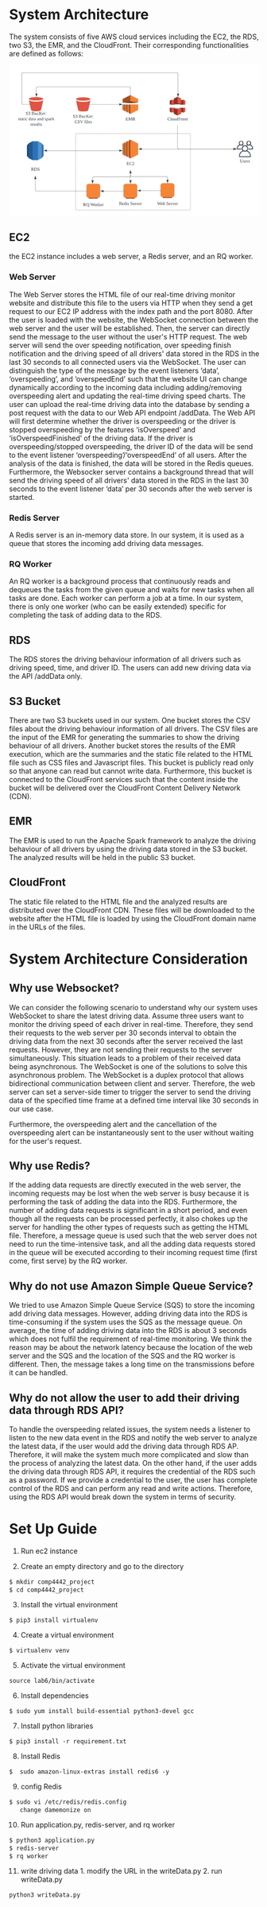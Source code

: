 # System Architecture


The system consists of five AWS cloud services including the EC2, the RDS, two S3, the
EMR, and the CloudFront. Their corresponding functionalities are defined as follows:

![System Architecture](./system_architecture.png)

## EC2
the EC2 instance includes a web server, a Redis server, and an RQ worker.



### Web Server

The Web Server stores the HTML file of our real-time driving monitor
website and distribute this file to the users via HTTP when they send a get request to
our EC2 IP address with the index path and the port 8080. After the user is loaded
with the website, the WebSocket connection between the web server and the user
will be established. Then, the server can directly send the message to the user
without the user's HTTP request. The web server will send the over speeding
notification, over speeding finish notification and the driving speed of all drivers' data
stored in the RDS in the last 30 seconds to all connected users via the WebSocket.
The user can distinguish the type of the message by the event listeners ‘data’,
‘overspeeding’, and ‘overspeedEnd’ such that the website UI can change dynamically
according to the incoming data including adding/removing overspeeding alert and
updating the real-time driving speed charts. The user can upload the real-time driving
data into the database by sending a post request with the data to our Web API
endpoint /addData. The Web API will first determine whether the driver is
overspeeding or the driver is stopped overspeeding by the features ‘isOverspeed’
and ‘isOverspeedFinished’ of the driving data. If the driver is overspeeding/stopped
overspeeding, the driver ID of the data will be send to the event listener
‘overspeeding’/‘overspeedEnd’ of all users. After the analysis of the data is finished,
the data will be stored in the Redis queues. Furthermore, the Websocker server
contains a background thread that will send the driving speed of all drivers' data
stored in the RDS in the last 30 seconds to the event listener ‘data’ per 30 seconds
after the web server is started.

### Redis Server

A Redis server is an in-memory data store. In our system, it is used
as a queue that stores the incoming add driving data messages.

### RQ Worker

An RQ worker is a background process that continuously reads and
dequeues the tasks from the given queue and waits for new tasks when all tasks are
done. Each worker can perform a job at a time. In our system, there is only one
worker (who can be easily extended) specific for completing the task of adding data
to the RDS.

## RDS

The RDS stores the driving behaviour information of all drivers such as driving speed,
time, and driver ID. The users can add new driving data via the API /addData only.

## S3 Bucket

There are two S3 buckets used in our system. One bucket stores the CSV files
about the driving behaviour information of all drivers. The CSV files are the input of the EMR
for generating the summaries to show the driving behaviour of all drivers. Another bucket
stores the results of the EMR execution, which are the summaries and the static file related
to the HTML file such as CSS files and Javascript files. This bucket is publicly read only so
that anyone can read but cannot write data. Furthermore, this bucket is connected to the
CloudFront services such that the content inside the bucket will be delivered over the
CloudFront Content Delivery Network (CDN).

## EMR

The EMR is used to run the Apache Spark framework to analyze the driving behaviour
of all drivers by using the driving data stored in the S3 bucket. The analyzed results will be
held in the public S3 bucket.

## CloudFront

The static file related to the HTML file and the analyzed results are distributed
over the CloudFront CDN. These files will be downloaded to the website after the HTML file
is loaded by using the CloudFront domain name in the URLs of the files.

# System Architecture Consideration

## Why use Websocket?

We can consider the following scenario to understand why our system uses WebSocket to
share the latest driving data. Assume three users want to monitor the driving speed of each
driver in real-time. Therefore, they send their requests to the web server per 30 seconds
interval to obtain the driving data from the next 30 seconds after the server received the last
requests. However, they are not sending their requests to the server simultaneously. This
situation leads to a problem of their received data being asynchronous. The WebSocket is
one of the solutions to solve this asynchronous problem. The WebSocket is a duplex
protocol that allows bidirectional communication between client and server. Therefore, the
web server can set a server-side timer to trigger the server to send the driving data of the
specified time frame at a defined time interval like 30 seconds in our use case.

Furthermore, the overspeeding alert and the cancellation of the overspeeding alert can be
instantaneously sent to the user without waiting for the user's request.

## Why use Redis?

If the adding data requests are directly executed in the web server, the incoming requests
may be lost when the web server is busy because it is performing the task of adding the data
into the RDS. Furthermore, the number of adding data requests is significant in a short
period, and even though all the requests can be processed perfectly, it also chokes up the
server for handling the other types of requests such as getting the HTML file. Therefore, a
message queue is used such that the web server does not need to run the time-intensive
task, and all the adding data requests stored in the queue will be executed according to their
incoming request time (first come, first serve) by the RQ worker.

## Why do not use Amazon Simple Queue Service?
We tried to use Amazon Simple Queue Service (SQS) to store the incoming add driving data
messages. However, adding driving data into the RDS is time-consuming if the system uses
the SQS as the message queue. On average, the time of adding driving data into the RDS is
about 3 seconds which does not fulfil the requirement of real-time monitoring. We think the
reason may be about the network latency because the location of the web server and the
SQS and the location of the SQS and the RQ worker is different. Then, the message takes a
long time on the transmissions before it can be handled.


## Why do not allow the user to add their driving data through RDS API?
To handle the overspeeding related issues, the system needs a listener to listen to the new
data event in the RDS and notify the web server to analyze the latest data, if the user would
add the driving data through RDS AP. Therefore, it will make the system much more
complicated and slow than the process of analyzing the latest data.
On the other hand, if the user adds the driving data through RDS API, it requires the
credential of the RDS such as a password. If we provide a credential to the user, the user
has complete control of the RDS and can perform any read and write actions. Therefore,
using the RDS API would break down the system in terms of security.

# Set Up Guide

 1.  Run ec2 instance
 
 2.  Create an empty directory and go to the directory 
 ```
 $ mkdir comp4442_project
 $ cd comp4442_project
 ```
 
 3.  Install the virtual environment
 ```
 $ pip3 install virtualenv
 ```
 
 4. Create a virtual environment
 ```
 $ virtualenv venv
 ```
 
 5. Activate the virtual environment
 ```
 source lab6/bin/activate
 ```
 
 6. Install dependencies
 ```
 $ sudo yum install build-essential python3-devel gcc
 ```
 
 7. Install python libraries
 ```
 $ pip3 install -r requirement.txt
 ```
 
 8. Install Redis
 ```
 $  sudo amazon-linux-extras install redis6 -y 
 ```
 
 9. config Redis
 ```
 $ sudo vi /etc/redis/redis.config
	change damemonize on
 ```
 
 10. Run application.py, redis-server, and rq worker
 ```
 $ python3 application.py
 $ redis-server
 $ rq worker
 ```
 11. write driving data 
	1. modify the URL in the writeData.py
	2. run writeData.py
```
python3 writeData.py
```
